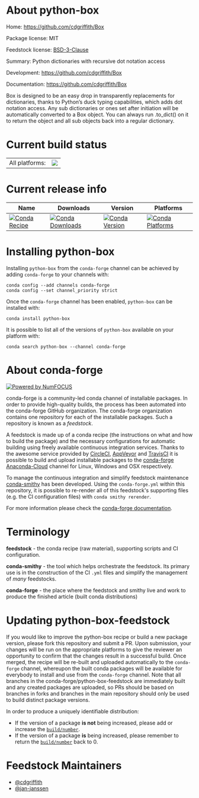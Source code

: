 About python-box
================

Home: https://github.com/cdgriffith/Box

Package license: MIT

Feedstock license: [BSD-3-Clause](https://github.com/conda-forge/python-box-feedstock/blob/main/LICENSE.txt)

Summary: Python dictionaries with recursive dot notation access

Development: https://github.com/cdgriffith/Box

Documentation: https://github.com/cdgriffith/Box

Box is designed to be an easy drop in transparently replacements for dictionaries,
thanks to Python’s duck typing capabilities, which adds dot notation access. Any sub
dictionaries or ones set after initiation will be automatically converted to a Box
object. You can always run .to_dict() on it to return the object and all sub objects
back into a regular dictionary.


Current build status
====================


<table><tr><td>All platforms:</td>
    <td>
      <a href="https://dev.azure.com/conda-forge/feedstock-builds/_build/latest?definitionId=5400&branchName=main">
        <img src="https://dev.azure.com/conda-forge/feedstock-builds/_apis/build/status/python-box-feedstock?branchName=main">
      </a>
    </td>
  </tr>
</table>

Current release info
====================

| Name | Downloads | Version | Platforms |
| --- | --- | --- | --- |
| [![Conda Recipe](https://img.shields.io/badge/recipe-python--box-green.svg)](https://anaconda.org/conda-forge/python-box) | [![Conda Downloads](https://img.shields.io/conda/dn/conda-forge/python-box.svg)](https://anaconda.org/conda-forge/python-box) | [![Conda Version](https://img.shields.io/conda/vn/conda-forge/python-box.svg)](https://anaconda.org/conda-forge/python-box) | [![Conda Platforms](https://img.shields.io/conda/pn/conda-forge/python-box.svg)](https://anaconda.org/conda-forge/python-box) |

Installing python-box
=====================

Installing `python-box` from the `conda-forge` channel can be achieved by adding `conda-forge` to your channels with:

```
conda config --add channels conda-forge
conda config --set channel_priority strict
```

Once the `conda-forge` channel has been enabled, `python-box` can be installed with:

```
conda install python-box
```

It is possible to list all of the versions of `python-box` available on your platform with:

```
conda search python-box --channel conda-forge
```


About conda-forge
=================

[![Powered by
NumFOCUS](https://img.shields.io/badge/powered%20by-NumFOCUS-orange.svg?style=flat&colorA=E1523D&colorB=007D8A)](https://numfocus.org)

conda-forge is a community-led conda channel of installable packages.
In order to provide high-quality builds, the process has been automated into the
conda-forge GitHub organization. The conda-forge organization contains one repository
for each of the installable packages. Such a repository is known as a *feedstock*.

A feedstock is made up of a conda recipe (the instructions on what and how to build
the package) and the necessary configurations for automatic building using freely
available continuous integration services. Thanks to the awesome service provided by
[CircleCI](https://circleci.com/), [AppVeyor](https://www.appveyor.com/)
and [TravisCI](https://travis-ci.com/) it is possible to build and upload installable
packages to the [conda-forge](https://anaconda.org/conda-forge)
[Anaconda-Cloud](https://anaconda.org/) channel for Linux, Windows and OSX respectively.

To manage the continuous integration and simplify feedstock maintenance
[conda-smithy](https://github.com/conda-forge/conda-smithy) has been developed.
Using the ``conda-forge.yml`` within this repository, it is possible to re-render all of
this feedstock's supporting files (e.g. the CI configuration files) with ``conda smithy rerender``.

For more information please check the [conda-forge documentation](https://conda-forge.org/docs/).

Terminology
===========

**feedstock** - the conda recipe (raw material), supporting scripts and CI configuration.

**conda-smithy** - the tool which helps orchestrate the feedstock.
                   Its primary use is in the construction of the CI ``.yml`` files
                   and simplify the management of *many* feedstocks.

**conda-forge** - the place where the feedstock and smithy live and work to
                  produce the finished article (built conda distributions)


Updating python-box-feedstock
=============================

If you would like to improve the python-box recipe or build a new
package version, please fork this repository and submit a PR. Upon submission,
your changes will be run on the appropriate platforms to give the reviewer an
opportunity to confirm that the changes result in a successful build. Once
merged, the recipe will be re-built and uploaded automatically to the
`conda-forge` channel, whereupon the built conda packages will be available for
everybody to install and use from the `conda-forge` channel.
Note that all branches in the conda-forge/python-box-feedstock are
immediately built and any created packages are uploaded, so PRs should be based
on branches in forks and branches in the main repository should only be used to
build distinct package versions.

In order to produce a uniquely identifiable distribution:
 * If the version of a package **is not** being increased, please add or increase
   the [``build/number``](https://docs.conda.io/projects/conda-build/en/latest/resources/define-metadata.html#build-number-and-string).
 * If the version of a package **is** being increased, please remember to return
   the [``build/number``](https://docs.conda.io/projects/conda-build/en/latest/resources/define-metadata.html#build-number-and-string)
   back to 0.

Feedstock Maintainers
=====================

* [@cdgriffith](https://github.com/cdgriffith/)
* [@jan-janssen](https://github.com/jan-janssen/)

